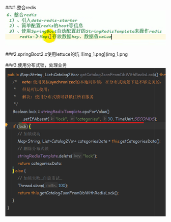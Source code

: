 ###1.整合redis
![img.png](img.png)

###2.springBoot2.x使用lettuce的坑
![img_1.png](img_1.png

###3.使用分布式锁，处理业务
![img_3.png](img_3.png)